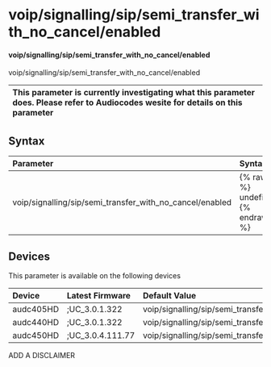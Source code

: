 ﻿---
description: voip/signalling/sip/semi_transfer_with_no_cancel/enabled
search: false
---

# voip/signalling/sip/semi_transfer_with_no_cancel/enabled

#### voip/signalling/sip/semi_transfer_with_no_cancel/enabled

voip/signalling/sip/semi_transfer_with_no_cancel/enabled


| This parameter is currently investigating what this parameter does. Please refer to Audiocodes wesite for details on this parameter | 
| :--- |

## Syntax
| Parameter | Syntax |
| :--- | :--- |
|voip/signalling/sip/semi_transfer_with_no_cancel/enabled | {% raw %} undefined {% endraw %}|

## Devices
This parameter is available on the following devices

| Device | Latest Firmware | Default Value |
|:---|:---|:---|
| audc405HD | ;UC_3.0.1.322 | voip/signalling/sip/semi_transfer_with_no_cancel/enabled=0 
| audc440HD | ;UC_3.0.1.322 | voip/signalling/sip/semi_transfer_with_no_cancel/enabled=0 
| audc450HD | ;UC_3.0.4.111.77 | voip/signalling/sip/semi_transfer_with_no_cancel/enabled=0 

ADD A DISCLAIMER
